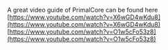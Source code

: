 A great video guide of PrimalCore can be found here
[https://www.youtube.com/watch?v=X6wGD4wKdu8](https://www.youtube.com/watch?v=X6wGD4wKdu8)
[https://www.youtube.com/watch?v=O1w5cFo53z8](https://www.youtube.com/watch?v=O1w5cFo53z8)

